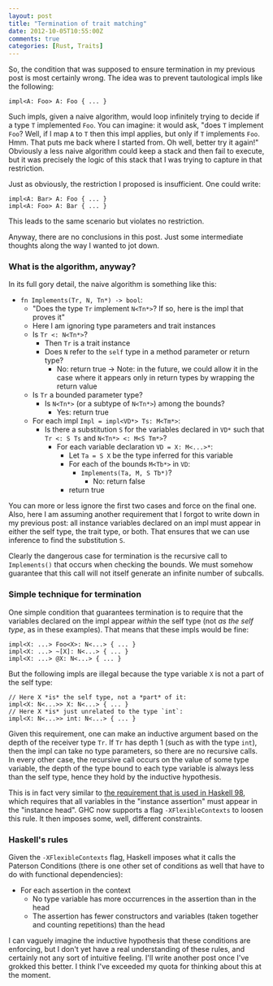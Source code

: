 ```yaml
---
layout: post
title: "Termination of trait matching"
date: 2012-10-05T10:55:00Z
comments: true
categories: [Rust, Traits]
---
```


So, the condition that was supposed to ensure termination in my
previous post is most certainly wrong.  The idea was to prevent
tautological impls like the following:

    impl<A: Foo> A: Foo { ... }
    
Such impls, given a naive algorithm, would loop infinitely trying to
decide if a type `T` implemented `Foo`.  You can imagine: it would
ask, "does `T` implement `Foo`? Well, if I map `A` to `T` then this
impl applies, but only if `T` implements `Foo`. Hmm.  That puts me
back where I started from.  Oh well, better try it again!" Obviously a
less naive algorithm could keep a stack and then fail to execute, but
it was precisely the logic of this stack that I was trying to capture
in that restriction.

Just as obviously, the restriction I proposed is insufficient.  One
could write:

    impl<A: Bar> A: Foo { ... }
    impl<A: Foo> A: Bar { ... }
    
This leads to the same scenario but violates no restriction.

Anyway, there are no conclusions in this post.  Just some intermediate
thoughts along the way I wanted to jot down.

<!-- more -->

### What is the algorithm, anyway?

In its full gory detail, the naive algorithm is something like this:

- `fn Implements(Tr, N, Tn*) -> bool`:
  - "Does the type `Tr` implement `N<Tn*>`?  If so, here is the impl that proves it"
  - Here I am ignoring type parameters and trait instances
  - Is `Tr <: N<Tn*>`?
    - Then `Tr` is a trait instance
    - Does `N` refer to the `self` type in a method parameter or return type?
      - No: return true
        -> Note: in the future, we could allow it in the case where it appears only in
           return types by wrapping the return value
  - Is `Tr` a bounded parameter type?
    - Is `N<Tn*>` (or a subtype of `N<Tn*>`) among the bounds?
      - Yes: return true
  - For each impl `Impl = impl<VD*> Ts: M<Tm*>`:
    - Is there a substitution `S` for the variables declared in `VD*` such that
      `Tr <: S Ts` and `N<Tn*> <: M<S Tm*>`?
      - For each variable declaration `VD = X: M<...>*`:
        - Let `Ta = S X` be the type inferred for this variable
        - For each of the bounds `M<Tb*>` in `VD`:
          - `Implements(Ta, M, S Tb*)`?
            - No: return false
        - return true

You can more or less ignore the first two cases and force on the final
one.  Also, here I am assuming another requirement that I forgot to
write down in my previous post: all instance variables declared on an
impl must appear in either the self type, the trait type, or both.
That ensures that we can use inference to find the substitution `S`.

Clearly the dangerous case for termination is the recursive call to
`Implements()` that occurs when checking the bounds.  We must somehow
guarantee that this call will not itself generate an infinite number
of subcalls.

### Simple technique for termination

One simple condition that guarantees termination is to require that
the variables declared on the impl appear *within* the self type (not
*as the self type*, as in these examples).  That means that these impls
would be fine:

```
impl<X: ...> Foo<X>: N<...> { ... }
impl<X: ...> ~[X]: N<...> { ... }
impl<X: ...> @X: N<...> { ... }
```
    
But the following impls are illegal because the type variable `X` is
not a part of the self type:

```
// Here X *is* the self type, not a *part* of it:
impl<X: N<...>> X: N<...> { ... }
// Here X *is* just unrelated to the type `int`:
impl<X: N<...>> int: N<...> { ... }
```

Given this requirement, one can make an inductive argument based on
the depth of the receiver type `Tr`.  If `Tr` has depth 1 (such as
with the type `int`), then the impl can take no type parameters, so
there are no recursive calls.  In every other case, the recursive call
occurs on the value of some type variable, the depth of the type bound
to each type variable is always less than the self type, hence they
hold by the inductive hypothesis.
    
This is in fact very similar to
[the requirement that is used in Haskell 98][haskell], which requires
that all variables in the "instance assertion" must appear in the
"instance head".  GHC now supports a flag `-XFlexibleContexts` to
loosen this rule.  It then imposes some, well, different constraints.

[haskell]: http://www.haskell.org/ghc/docs/7.0.1/html/users_guide/type-class-extensions.html#instance-decls

### Haskell's rules

Given the `-XFlexibleContexts` flag, Haskell imposes what it calls the
Paterson Conditions (there is one other set of conditions as well that
have to do with functional dependencies):

- For each assertion in the context
  - No type variable has more occurrences in the assertion than in the head
  - The assertion has fewer constructors and variables (taken together and counting repetitions) than the head
  
I can vaguely imagine the inductive hypothesis that these conditions
are enforcing, but I don't yet have a real understanding of these
rules, and certainly not any sort of intuitive feeling.  I'll write
another post once I've grokked this better.  I think I've exceeded my
quota for thinking about this at the moment.
